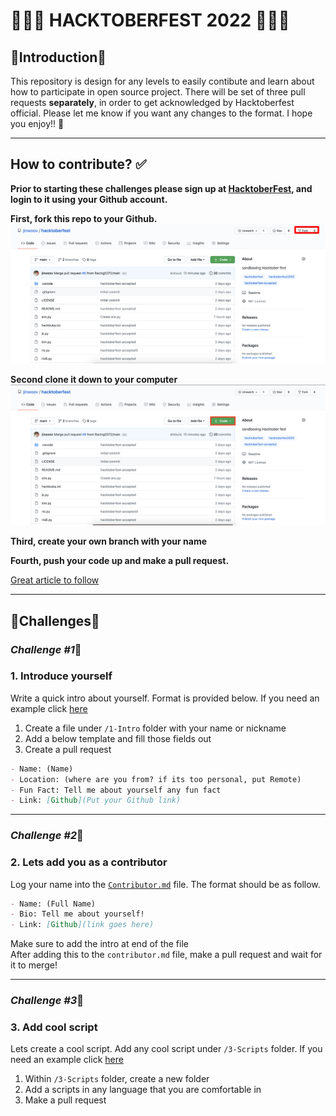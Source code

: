 # 🎃🎃🎃 HACKTOBERFEST 2022 🎃🎃🎃

## 👻Introduction👻

This repository is design for any levels to easily contibute and learn about how to participate in open source project. There will be set of three pull requests **separately**, in order to get acknowledged by Hacktoberfest official. Please let me know if you want any changes to the format. I hope you enjoy!! 🎃

---

## How to contribute? ✅

**Prior to starting these challenges please sign up at [HacktoberFest](https://hacktoberfest.com/), and login to it using your Github account.**

**First, fork this repo to your Github.**
![Forking](./docs/pictures/how-to-fork.png)

**Second clone it down to your computer**
![Cloning](./docs/pictures/how-to-clone.png)

**Third, create your own branch with your name**

**Fourth, push your code up and make a pull request.**

[Great article to follow](https://medium.com/@mvthanoshan9/how-to-make-your-first-pull-request-on-github-9aefca5cc837)

---

## 👻Challenges👻

### *Challenge #1*🎃
### 1. Introduce yourself
Write a quick intro about yourself. Format is provided below. If you need an example click [here](./1-Intro/jin.md)
1. Create a file under `/1-Intro` folder with your name or nickname
2. Add a below template and fill those fields out
3. Create a pull request

```md
- Name: (Name)
- Location: (where are you from? if its too personal, put Remote)
- Fun Fact: Tell me about yourself any fun fact
- Link: [Github](Put your Github link)
```
---
### *Challenge #2*🎃
### 2. Lets add you as a contributor
Log your name into the [`Contributor.md`](./CONTRIBUTORS.md) file. The format should be as follow.
```md
- Name: (Full Name)
- Bio: Tell me about yourself!
- Link: [Github](link goes here)
```
Make sure to add the intro at end of the file  
After adding this to the `contributor.md` file, make a pull request and wait for it to merge!

---
### *Challenge #3*🎃
### 3. Add cool script
Lets create a cool script. Add any cool script under `/3-Scripts` folder. If you need an example click [here](./3-Scripts/helloworld)

1. Within `/3-Scripts` folder, create a new folder
2. Add a scripts in any language that you are comfortable in
3. Make a pull request